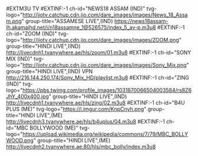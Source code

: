 #EXTM3U TV
#EXTINF:-1 ch-id="NEWS18 ASSAM (IND)" tvg-logo="http://jiotv.catchup.cdn.jio.com/dare_images/images/News_18_Assam.png" group-title="ASSAMESE LIVE",(IND)
https://news18assam-lh.akamaihd.net/i/n18assamne_1@526575/index_5_av-p.m3u8
#EXTINF:-1 ch-id="ZOOM (IND)" tvg-logo="http://jiotv.catchup.cdn.jio.com/dare_images/images/ZOOM.png" group-title="HINDI LIVE",(IND)
http://livecdnh1.tvanywhere.ae/hls/zoom/01.m3u8
#EXTINF:-1 ch-id="SONY MIX (IND)" tvg-logo="http://jiotv.catchup.cdn.jio.com/dare_images/images/Sony_Mix.png" group-title="HINDI LIVE",(IND) VPN
http://216.144.250.174/Sony_Mix_HD/playlist.m3u8
#EXTINF:-1 ch-id="ZING (IND)" tvg-logo="https://pbs.twimg.com/profile_images/1031870066504003584/rs8Z6JhY_400x400.jpg" group-title="HINDI LIVE",(IND)
http://livecdnh1.tvanywhere.ae/hls/zing/02.m3u8
#EXTINF:-1 ch-id="B4U PLUS (ME)" tvg-logo="https://i.imgur.com/KnpCnyh.png" group-title="HINDI LIVE",(ME)
http://livecdnh3.tvanywhere.ae/hls/b4uplus/04.m3u8
#EXTINF:-1 ch-id="MBC BOLLYWOOD (ME)" tvg-logo="https://upload.wikimedia.org/wikipedia/commons/7/79/MBC_BOLLYWOOD.png" group-title="HINDI LIVE",(ME)
http://livecdnh2.tvanywhere.ae:80/hls/mbc_bolly/index.m3u8
